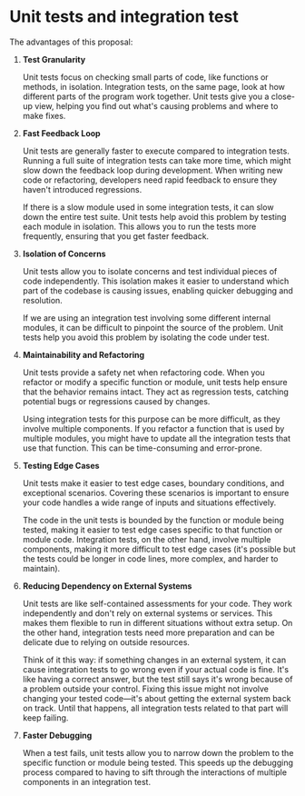 # Unit tests and integration test

The advantages of this proposal:

1. **Test Granularity**

   Unit tests focus on checking small parts of code, like functions or methods, in isolation. Integration tests, on the same page, look at how different parts of the program work together. Unit tests give you a close-up view, helping you find out what's causing problems and where to make fixes.

2. **Fast Feedback Loop**

   Unit tests are generally faster to execute compared to integration tests. Running a full suite of integration tests can take more time, which might slow down the feedback loop during development. When writing new code or refactoring, developers need rapid feedback to ensure they haven't introduced regressions.

   If there is a slow module used in some integration tests, it can slow down the entire test suite. Unit tests help avoid this problem by testing each module in isolation. This allows you to run the tests more frequently, ensuring that you get faster feedback.

3. **Isolation of Concerns**

   Unit tests allow you to isolate concerns and test individual pieces of code independently. This isolation makes it easier to understand which part of the codebase is causing issues, enabling quicker debugging and resolution.

   If we are using an integration test involving some different internal modules, it can be difficult to pinpoint the source of the problem. Unit tests help you avoid this problem by isolating the code under test.

4. **Maintainability and Refactoring**

   Unit tests provide a safety net when refactoring code. When you refactor or modify a specific function or module, unit tests help ensure that the behavior remains intact. They act as regression tests, catching potential bugs or regressions caused by changes.

   Using integration tests for this purpose can be more difficult, as they involve multiple components. If you refactor a function that is used by multiple modules, you might have to update all the integration tests that use that function. This can be time-consuming and error-prone.

5. **Testing Edge Cases**

   Unit tests make it easier to test edge cases, boundary conditions, and exceptional scenarios. Covering these scenarios is important to ensure your code handles a wide range of inputs and situations effectively.

   The code in the unit tests is bounded by the function or module being tested, making it easier to test edge cases specific to that function or module code. Integration tests, on the other hand, involve multiple components, making it more difficult to test edge cases (it's possible but the tests could be longer in code lines, more complex, and harder to maintain).

6. **Reducing Dependency on External Systems**

    Unit tests are like self-contained assessments for your code. They work independently and don't rely on external systems or services. This makes them flexible to run in different situations without extra setup. On the other hand, integration tests need more preparation and can be delicate due to relying on outside resources.

    Think of it this way: if something changes in an external system, it can cause integration tests to go wrong even if your actual code is fine. It's like having a correct answer, but the test still says it's wrong because of a problem outside your control. Fixing this issue might not involve changing your tested code—it's about getting the external system back on track. Until that happens, all integration tests related to that part will keep failing.

7. **Faster Debugging**

   When a test fails, unit tests allow you to narrow down the problem to the specific function or module being tested. This speeds up the debugging process compared to having to sift through the interactions of multiple components in an integration test.
